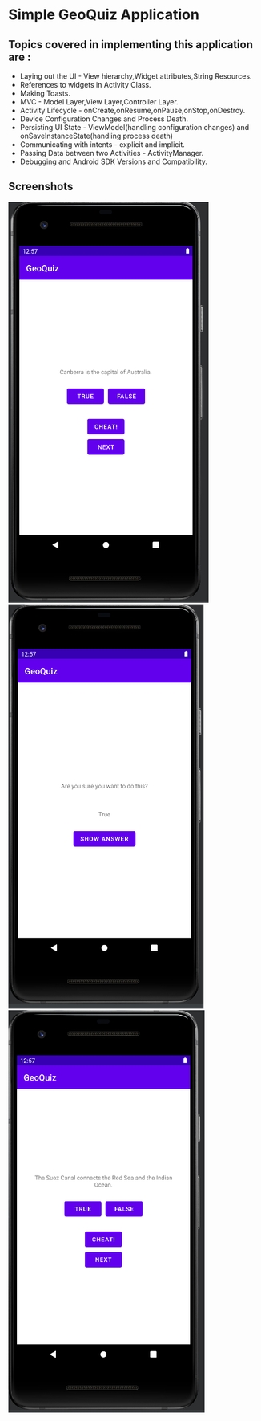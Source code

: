 # Simple GeoQuiz Application

## Topics covered in implementing this application are :
- Laying out the UI - View hierarchy,Widget attributes,String Resources.
- References to widgets in Activity Class.
- Making Toasts.
- MVC - Model Layer,View Layer,Controller Layer.
- Activity Lifecycle - onCreate,onResume,onPause,onStop,onDestroy.
- Device Configuration Changes and Process Death.
- Persisting UI State - ViewModel(handling configuration changes) and onSaveInstanceState(handling process death)
- Communicating with intents - explicit and implicit.
- Passing Data between two Activities - ActivityManager.
- Debugging and Android SDK Versions and Compatibility.

## Screenshots
![pic1](https://github.com/kuluruvineeth/GeoQuiz/blob/master/Screenshots/img.png)
![pic2](https://github.com/kuluruvineeth/GeoQuiz/blob/master/Screenshots/img_1.png)
![pic3](https://github.com/kuluruvineeth/GeoQuiz/blob/master/Screenshots/img_2.png)
